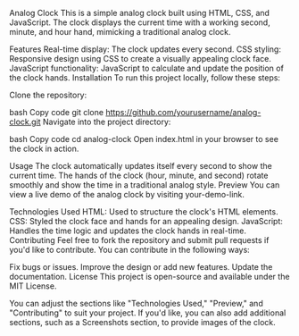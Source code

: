 Analog Clock
This is a simple analog clock built using HTML, CSS, and JavaScript. The clock displays the current time with a working second, minute, and hour hand, mimicking a traditional analog clock.

Features
Real-time display: The clock updates every second.
CSS styling: Responsive design using CSS to create a visually appealing clock face.
JavaScript functionality: JavaScript to calculate and update the position of the clock hands.
Installation
To run this project locally, follow these steps:

Clone the repository:

bash
Copy code
git clone https://github.com/yourusername/analog-clock.git
Navigate into the project directory:

bash
Copy code
cd analog-clock
Open index.html in your browser to see the clock in action.

Usage
The clock automatically updates itself every second to show the current time.
The hands of the clock (hour, minute, and second) rotate smoothly and show the time in a traditional analog style.
Preview
You can view a live demo of the analog clock by visiting your-demo-link.

Technologies Used
HTML: Used to structure the clock's HTML elements.
CSS: Styled the clock face and hands for an appealing design.
JavaScript: Handles the time logic and updates the clock hands in real-time.
Contributing
Feel free to fork the repository and submit pull requests if you'd like to contribute. You can contribute in the following ways:

Fix bugs or issues.
Improve the design or add new features.
Update the documentation.
License
This project is open-source and available under the MIT License.

You can adjust the sections like "Technologies Used," "Preview," and "Contributing" to suit your project. If you'd like, you can also add additional sections, such as a Screenshots section, to provide images of the clock.
